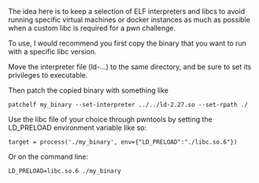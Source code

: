 The idea here is to keep a selection of ELF interpreters and libcs to avoid running specific virtual machines or docker instances as much as possible when a custom libc is required for a pwn challenge.

To use, I would recommend you first copy the binary that you want to run with a specific libc version.

Move the interpreter file (ld-...) to the same directory, and be sure to set its privileges to executable.

Then patch the copied binary with something like
```
patchelf my_binary --set-interpreter ../../ld-2.27.so --set-rpath ./
```
Use the libc file of your choice through pwntools by setting the LD_PRELOAD environment variable like so:
```
target = process('./my_binary', env={"LD_PRELOAD":"./libc.so.6"})
```
Or on the command line:
```
LD_PRELOAD=libc.so.6 ./my_binary
```
